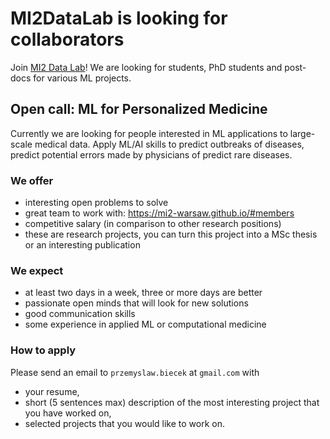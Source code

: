 # MI2DataLab is looking for collaborators

Join [MI2 Data Lab](https://mi2-warsaw.github.io/)! We are looking for students, PhD students and post-docs for various ML projects.

## Open call: ML for Personalized Medicine

Currently we are looking for people interested in ML applications to large-scale medical data. 
Apply ML/AI skills to predict outbreaks of diseases, predict potential errors made by physicians of predict rare diseases.

### We offer

- interesting open problems to solve
- great team to work with: https://mi2-warsaw.github.io/#members
- competitive salary (in comparison to other research positions)
- these are research projects, you can turn this project into a MSc thesis or an interesting publication

### We expect

- at least two days in a week, three or more days are better
- passionate open minds that will look for new solutions
- good communication skills
- some experience in applied ML or computational medicine

### How to apply

Please send an email to `przemyslaw.biecek` at `gmail.com` with

- your resume, 
- short (5 sentences max) description of the most interesting project that you have worked on,
- selected projects that you would like to work on.
